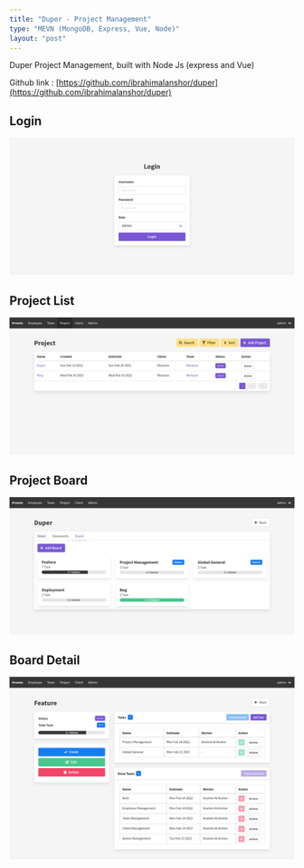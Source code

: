 ```yaml
---
title: "Duper - Project Management"
type: "MEVN (MongoDB, Express, Vue, Node)"
layout: "post"
---
```


Duper Project Management, built with Node Js (express and Vue)

Github link :  [https://github.com/ibrahimalanshor/duper](https://github.com/ibrahimalanshor/duper)

## Login

![Login](/assets/projects/duper/login.png)

## Project List

![Project List](/assets/projects/duper/project.png)

## Project Board

![Project Board](/assets/projects/duper/project-detail.png)

## Board Detail

![Board Detail](/assets/projects/duper/board.png)